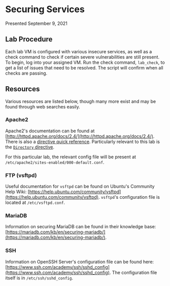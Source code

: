 # Securing Services
Presented September 9, 2021

## Lab Procedure
Each lab VM is configured with various insecure services, as well as a check command to check if certain severe
vulnerabilities are still present. To begin, log into your assigned VM. Run the check command, `lab_check`, to get a
list of issues that need to be resolved. The script will confirm when all checks are passing.

## Resources
Various resources are listed below, though many more exist and may be found through web searches easily.

### Apache2
Apache2's documentation can be found at [http://httpd.apache.org/docs/2.4/](http://httpd.apache.org/docs/2.4/). There is
also a [directive quick reference](https://httpd.apache.org/docs/2.4/mod/quickreference.html). Particularly relevant to
this lab is the [`Directory` directive](https://httpd.apache.org/docs/2.4/mod/core.html#directory).

For this particular lab, the relevant config file will be present at `/etc/apache2/sites-enabled/000-default.conf`.

### FTP (vsftpd)
Useful documentation for `vsftpd` can be found on Ubuntu's Community Help Wiki:
[https://help.ubuntu.com/community/vsftpd](https://help.ubuntu.com/community/vsftpd). `vsftpd`'s configuration file is
located at `/etc/vsftpd.conf`.

### MariaDB
Information on securing MariaDB can be found in their knowledge base:
[https://mariadb.com/kb/en/securing-mariadb/](https://mariadb.com/kb/en/securing-mariadb/).

### SSH
Information on OpenSSH Server's configuration file can be found here:
[https://www.ssh.com/academy/ssh/sshd_config](https://www.ssh.com/academy/ssh/sshd_config). The configuration file
itself is in `/etc/ssh/sshd_config`.
